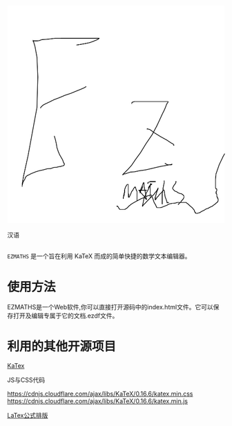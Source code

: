 ![logo](doc-resources/logo.png "logo")

汉语

##

`EZMATHS` 是一个旨在利用 KaTeX 而成的简单快捷的数学文本编辑器。

# 使用方法
EZMATHS是一个Web软件,你可以直接打开源码中的index.html文件。它可以保存打开及编辑专属于它的文档.ezdf文件。

# 利用的其他开源项目

[KaTex](https://katex.org)


JS与CSS代码

https://cdnjs.cloudflare.com/ajax/libs/KaTeX/0.16.6/katex.min.css
https://cdnjs.cloudflare.com/ajax/libs/KaTeX/0.16.6/katex.min.js

[LaTex公式排版](https://www.latex-project.org/)
